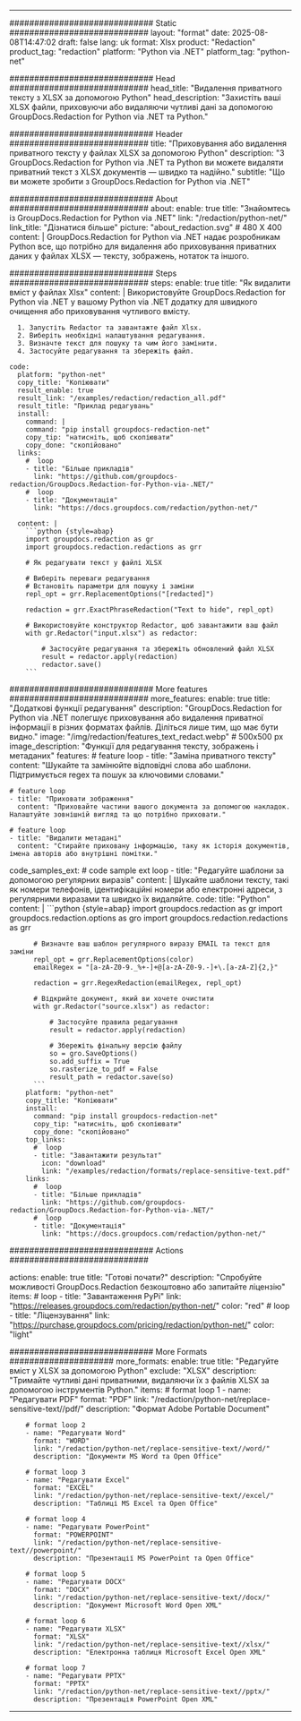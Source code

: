 
---
############################# Static ############################
layout: "format"
date:  2025-08-08T14:47:02
draft: false
lang: uk
format: Xlsx
product: "Redaction"
product_tag: "redaction"
platform: "Python via .NET"
platform_tag: "python-net"

############################# Head ############################
head_title: "Видалення приватного тексту з XLSX за допомогою Python"
head_description: "Захистіть ваші XLSX файли, приховуючи або видаляючи чутливі дані за допомогою GroupDocs.Redaction for Python via .NET та Python."

############################# Header ############################
title: "Приховування або видалення приватного тексту у файлах XLSX за допомогою Python" 
description: "З GroupDocs.Redaction for Python via .NET та Python ви можете видаляти приватний текст з XLSX документів — швидко та надійно."
subtitle: "Що ви можете зробити з GroupDocs.Redaction for Python via .NET" 

############################# About ############################
about:
    enable: true
    title: "Знайомтесь із GroupDocs.Redaction for Python via .NET"
    link: "/redaction/python-net/"
    link_title: "Дізнатися більше"
    picture: "about_redaction.svg" # 480 X 400
    content: |
       GroupDocs.Redaction for Python via .NET надає розробникам Python все, що потрібно для видалення або приховування приватних даних у файлах XLSX — тексту, зображень, нотаток та іншого.

############################# Steps ############################
steps:
    enable: true
    title: "Як видалити вміст у файлах Xlsx"
    content: |
      Використовуйте GroupDocs.Redaction for Python via .NET у вашому Python via .NET додатку для швидкого очищення або приховування чутливого вмісту.
      
      1. Запустіть Redactor та завантажте файл Xlsx.
      2. Виберіть необхідні налаштування редагування.
      3. Визначте текст для пошуку та чим його замінити.
      4. Застосуйте редагування та збережіть файл.
   
    code:
      platform: "python-net"
      copy_title: "Копіювати"
      result_enable: true
      result_link: "/examples/redaction/redaction_all.pdf"
      result_title: "Приклад редагувань"
      install:
        command: |
        command: "pip install groupdocs-redaction-net"
        copy_tip: "натисніть, щоб скопіювати"
        copy_done: "скопійовано"
      links:
        #  loop
        - title: "Більше прикладів"
          link: "https://github.com/groupdocs-redaction/GroupDocs.Redaction-for-Python-via-.NET/"
        #  loop
        - title: "Документація"
          link: "https://docs.groupdocs.com/redaction/python-net/"
          
      content: |
        ```python {style=abap}
        import groupdocs.redaction as gr
        import groupdocs.redaction.redactions as grr

        # Як редагувати текст у файлі XLSX

        # Виберіть переваги редагування
        # Встановіть параметри для пошуку і заміни
        repl_opt = grr.ReplacementOptions("[redacted]")
                
        redaction = grr.ExactPhraseRedaction("Text to hide", repl_opt)

        # Використовуйте конструктор Redactor, щоб завантажити ваш файл
        with gr.Redactor("input.xlsx") as redactor:

            # Застосуйте редагування та збережіть обновлений файл XLSX
            result = redactor.apply(redaction)
            redactor.save()
        ```            


############################# More features ############################
more_features:
  enable: true
  title: "Додаткові функції редагування"
  description: "GroupDocs.Redaction for Python via .NET полегшує приховування або видалення приватної інформації в різних форматах файлів. Діліться лише тим, що має бути видно."
  image: "/img/redaction/features_text_redact.webp" # 500x500 px
  image_description: "Функції для редагування тексту, зображень і метаданих"
  features:
    # feature loop
    - title: "Заміна приватного тексту"
      content: "Шукайте та замінюйте відповідні слова або шаблони. Підтримується regex та пошук за ключовими словами."

    # feature loop
    - title: "Приховати зображення"
      content: "Приховайте частини вашого документа за допомогою накладок. Налаштуйте зовнішній вигляд та що потрібно приховати."

    # feature loop
    - title: "Видалити метадані"
      content: "Стирайте приховану інформацію, таку як історія документів, імена авторів або внутрішні помітки."
      
  code_samples_ext:
    # code sample ext loop
    - title: "Редагуйте шаблони за допомогою регулярних виразів"
      content: |
        Шукайте шаблони тексту, такі як номери телефонів, ідентифікаційні номери або електронні адреси, з регулярними виразами та швидко їх видаляйте.
      code:
        title: "Python"
        content: |
          ```python {style=abap}
          import groupdocs.redaction as gr
          import groupdocs.redaction.options as gro
          import groupdocs.redaction.redactions as grr

          # Визначте ваш шаблон регулярного виразу EMAIL та текст для заміни
          repl_opt = grr.ReplacementOptions(color)
          emailRegex = "[a-zA-Z0-9._%+-]+@[a-zA-Z0-9.-]+\.[a-zA-Z]{2,}"

          redaction = grr.RegexRedaction(emailRegex, repl_opt)

          # Відкрийте документ, який ви хочете очистити
          with gr.Redactor("source.xlsx") as redactor:

              # Застосуйте правила редагування
              result = redactor.apply(redaction)

              # Збережіть фінальну версію файлу
              so = gro.SaveOptions()
              so.add_suffix = True
              so.rasterize_to_pdf = False
              result_path = redactor.save(so)
          ```
        platform: "python-net"
        copy_title: "Копіювати"
        install:
          command: "pip install groupdocs-redaction-net"
          copy_tip: "натисніть, щоб скопіювати"
          copy_done: "скопійовано"
        top_links:
          #  loop
          - title: "Завантажити результат"
            icon: "download"
            link: "/examples/redaction/formats/replace-sensitive-text.pdf"
        links:
          #  loop
          - title: "Більше прикладів"
            link: "https://github.com/groupdocs-redaction/GroupDocs.Redaction-for-Python-via-.NET/"
          #  loop
          - title: "Документація"
            link: "https://docs.groupdocs.com/redaction/python-net/"


############################# Actions ############################

actions:
  enable: true
  title: "Готові почати?"
  description: "Спробуйте можливості GroupDocs.Redaction безкоштовно або запитайте ліцензію"
  items:
    #  loop
    - title: "Завантаження PyPi"
      link: "https://releases.groupdocs.com/redaction/python-net/"
      color: "red"
        #  loop
    - title: "Ліцензування"
      link: "https://purchase.groupdocs.com/pricing/redaction/python-net/"
      color: "light"


############################# More Formats #####################
more_formats:
    enable: true
    title: "Редагуйте вміст у XLSX за допомогою Python"
    exclude: "XLSX"
    description: "Тримайте чутливі дані приватними, видаляючи їх з файлів XLSX за допомогою інструментів Python."
    items: 
        # format loop 1
        - name: "Редагувати PDF"
          format: "PDF"
          link: "/redaction/python-net/replace-sensitive-text//pdf/"
          description: "Формат Adobe Portable Document"

        # format loop 2
        - name: "Редагувати Word"
          format: "WORD"
          link: "/redaction/python-net/replace-sensitive-text//word/"
          description: "Документи MS Word та Open Office"
          
        # format loop 3
        - name: "Редагувати Excel"
          format: "EXCEL"
          link: "/redaction/python-net/replace-sensitive-text//excel/"
          description: "Таблиці MS Excel та Open Office"

        # format loop 4
        - name: "Редагувати PowerPoint"
          format: "POWERPOINT"
          link: "/redaction/python-net/replace-sensitive-text//powerpoint/"
          description: "Презентації MS PowerPoint та Open Office"

        # format loop 5
        - name: "Редагувати DOCX"
          format: "DOCX"
          link: "/redaction/python-net/replace-sensitive-text//docx/"
          description: "Документ Microsoft Word Open XML"
          
        # format loop 6
        - name: "Редагувати XLSX"
          format: "XLSX"
          link: "/redaction/python-net/replace-sensitive-text//xlsx/"
          description: "Електронна таблиця Microsoft Excel Open XML"
          
        # format loop 7
        - name: "Редагувати PPTX"
          format: "PPTX"
          link: "/redaction/python-net/replace-sensitive-text//pptx/"
          description: "Презентація PowerPoint Open XML"


---